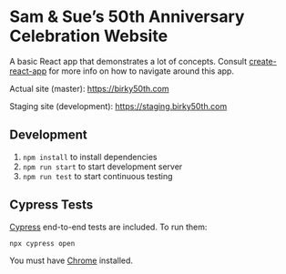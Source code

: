 # Sam & Sue’s 50th Anniversary Celebration Website

A basic React app that demonstrates a lot of concepts. Consult
[create-react-app][] for more info on how to navigate around this app.

Actual site (master): <https://birky50th.com>

Staging site (development): <https://staging.birky50th.com>

## Development

1.  `npm install` to install dependencies
1.  `npm run start` to start development server
1.  `npm run test` to start continuous testing

## Cypress Tests

[Cypress][] end-to-end tests are included. To run them:

```sh
npx cypress open
```

You must have [Chrome][] installed.

[chrome]: https://www.google.com/chrome/
[create-react-app]: https://github.com/facebook/create-react-app
[cypress]: https://www.cypress.io
